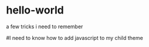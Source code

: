 # hello-world
a few tricks i need to remember

#I need to know how to add javascript to my child theme


